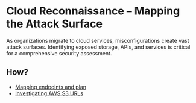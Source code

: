 # Cloud Reconnaissance – Mapping the Attack Surface

As organizations migrate to cloud services, misconfigurations create vast attack surfaces. Identifying exposed storage, 
APIs, and services is critical for a comprehensive security assessment.

## How?

* [Mapping endpoints and plan](map.md)
* [Investigating AWS S3 URLs](s3-urls.md)

